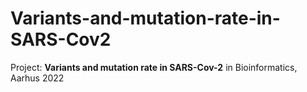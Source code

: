 # Variants-and-mutation-rate-in-SARS-Cov2
Project: **Variants and mutation rate in SARS-Cov-2** in Bioinformatics, Aarhus 2022
